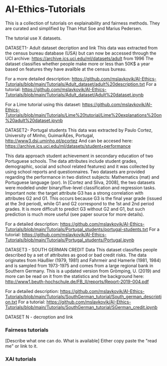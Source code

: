 # AI-Ethics-Tutorials

This is a collection of tutorials on explainability and fairness methods. They are curated and simplified by Than Htut Soe and Marius Pedersen. 

The tutorial use X datasets. 

DATASET1- Adult dataset decription and link
This data was extracted from the census bureau database (USA) but can now be accessed through the UCI archive:
https://archive.ics.uci.edu/ml/datasets/adult 
from 1996
The dataset classifies whether people make more or less than 50K$ a year based on features they have availble at the census bureau.

For a more detailed description: https://github.com/mslavkovik/AI-Ethics-Tutorials/blob/main/Tutorials/Adult_dataset/adult%20description.txt 
For a tutorial: https://github.com/mslavkovik/AI-Ethics-Tutorials/blob/main/Tutorials/Adult_dataset/Adult%20dataset.ipynb

For a Lime tutorial using this dataset: https://github.com/mslavkovik/AI-Ethics-Tutorials/blob/main/Tutorials/Lime%20tutorial/Lime%20explanations%20on%20adult%20dataset.ipynb

DATASET2- Portugal students
This data was extracted by Paulo Cortez, University of Minho, GuimarÃ£es, Portugal, http://www3.dsi.uminho.pt/pcortez
And can be accesed here: https://archive.ics.uci.edu/ml/datasets/student+performance 

This data approach student achievement in secondary education of two Portuguese schools. The data attributes include student grades, demographic, social and school related features) and it was collected by using school reports and questionnaires. Two datasets are provided regarding the performance in two distinct subjects: Mathematics (mat) and Portuguese language (por). In [Cortez and Silva, 2008], the two datasets were modeled under binary/five-level classification and regression tasks. Important note: the target attribute G3 has a strong correlation with attributes G2 and G1. This occurs because G3 is the final year grade (issued at the 3rd period), while G1 and G2 correspond to the 1st and 2nd period grades. It is more difficult to predict G3 without G2 and G1, but such prediction is much more useful (see paper source for more details).

For a detailed description: https://github.com/mslavkovik/AI-Ethics-Tutorials/blob/main/Tutorials/Portugal_students/portugal-students.txt
For a tutorial: https://github.com/mslavkovik/AI-Ethics-Tutorials/blob/main/Tutorials/Portugal_students/Portugal.ipynb

DATASET3 - SOUTH GERMAN CREDIT Data
This dataset classifies people described by a set of attributes as good or bad credit risks. The data originates from Häußler (1979, 1981) and Fahrmeir and Hamerle (1981, 1984) and is sampled from 	1973-1975 and comes from a large regional bank in Southern Germany. This is a updated version
	from Grömping, U. (2019) and more can be read on it from the statistics and the background here:
	http://www1.beuth-hochschule.de/FB_II/reports/Report-2019-004.pdf 
  
For a detailed description: https://github.com/mslavkovik/AI-Ethics-Tutorials/blob/main/Tutorials/SouthGerman_tutorial/South_german_description.txt
For a tutorial: https://github.com/mslavkovik/AI-Ethics-Tutorials/blob/main/Tutorials/SouthGerman_tutorial/SGerman_credit.ipynb

DATASET N - decroption and link 


### Fairness tutorials

[Describe what one can do. What is available] 
Either copy paste the "read me" or link to it. 

### XAI tutorials
